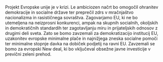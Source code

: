 Projekt Evropske unije je v krizi. Le ambiciozen načrt bo omogočil ohranitev demokracije in socialne države ter preprečil zdrs v mračnjaštvo nacionalizma in rasističnega sovraštva. Zagovarjamo EU, ki ne bo utemeljena na neizprosni konkurenci, ampak na skupnih socialnih, okoljskih in demokratičnih standardih ter zagotavljanju miru in prijateljskih odnosov z drugimi deli sveta. Zato se bomo zavzemali za demokratizacijo institucij EU, uzakonitev evropske minimalne plače in najnižjega zneska socialne pomoči ter minimalne stopnje davka na dobiček podjetij na ravni EU. Zavzemali se bomo za evropski New deal, ki bo vključeval obsežne javne investicije v prevični zeleni prehod.
